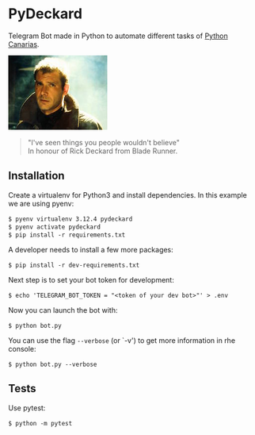 # PyDeckard

Telegram Bot made in Python to automate different tasks of [Python Canarias](http://pythoncanarias.es).

![RickDeckard](rick-deckard.jpg) 

> "I've seen things you people wouldn't believe"  
> In honour of Rick Deckard from Blade Runner.

## Installation

Create a virtualenv for Python3 and install dependencies. In this
example we are using pyenv:

~~~console
$ pyenv virtualenv 3.12.4 pydeckard
$ pyenv activate pydeckard
$ pip install -r requirements.txt
~~~

A developer needs to install a few more packages:

~~~console
$ pip install -r dev-requirements.txt
~~~

Next step is to set your bot token for development:

~~~console
$ echo 'TELEGRAM_BOT_TOKEN = "<token of your dev bot>"' > .env
~~~

Now you can launch the bot with:

~~~console
$ python bot.py
~~~

You can use the flag `--verbose` (or `-v') to get more information in rhe console:

~~~console
$ python bot.py --verbose
~~~


## Tests

Use pytest:

~~~console
$ python -m pytest
~~~

